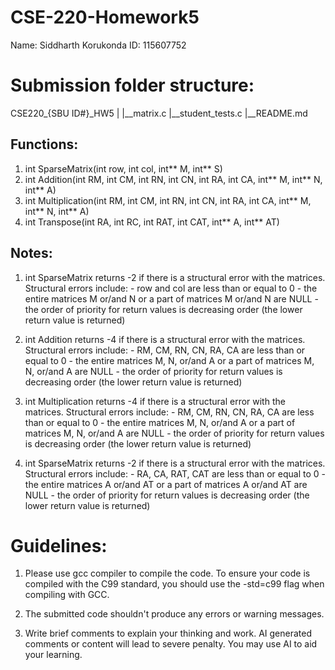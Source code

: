 # CSE-220-Homework5
Name: Siddharth Korukonda
ID: 115607752

# Submission folder structure:


CSE220_{SBU ID#}_HW5
|
|__matrix.c
|__student_tests.c
|__README.md

## Functions:
1. int SparseMatrix(int row, int col, int** M, int** S)
2. int Addition(int RM, int CM, int RN, int CN, int RA, int CA, int** M, int** N, int** A)
3. int Multiplication(int RM, int CM, int RN, int CN, int RA, int CA, int** M, int** N, int** A)
4. int Transpose(int RA, int RC, int RAT, int CAT, int** A, int** AT)


## Notes:
1. int SparseMatrix returns -2 if there is a structural error with the matrices. Structural errors include:
        - row and col are less than or equal to 0
        - the entire matrices M or/and N or a part of matrices M or/and N are NULL
        - the order of priority for return values is decreasing order (the lower return value is returned)

2. int Addition returns -4 if there is a structural error with the matrices. Structural errors include:
        - RM, CM, RN, CN, RA, CA are less than or equal to 0
        - the entire matrices M, N, or/and A or a part of matrices M, N, or/and A are NULL
        - the order of priority for return values is decreasing order (the lower return value is returned)

3. int Multiplication returns -4 if there is a structural error with the matrices. Structural errors include:
        - RM, CM, RN, CN, RA, CA are less than or equal to 0
        - the entire matrices M, N, or/and A or a part of matrices M, N, or/and A are NULL
        - the order of priority for return values is decreasing order (the lower return value is returned)

4. int SparseMatrix returns -2 if there is a structural error with the matrices. Structural errors include:
        - RA, CA, RAT, CAT are less than or equal to 0
        - the entire matrices A or/and AT or a part of matrices A or/and AT are NULL
        - the order of priority for return values is decreasing order (the lower return value is returned)



# Guidelines:

1. Please use gcc compiler to compile the code. To ensure your code is compiled with the C99 standard, you should use the -std=c99 flag when compiling with GCC.

2. The submitted code shouldn't produce any errors or warning messages.

3. Write brief comments to explain your thinking and work. AI generated comments or content will lead to severe penalty. You may use AI to aid your learning.

